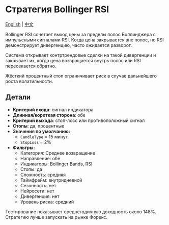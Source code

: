 # Стратегия Bollinger RSI
[English](README.md) | [中文](README_zh.md)

Bollinger RSI сочетает выход цены за пределы полос Боллинджера с импульсными сигналами RSI.
Когда цена закрывается вне полос, но RSI демонстрирует дивергенцию, часто ожидается разворот.

Система открывает контртрендовые сделки на такой дивергенции и закрывает их, когда цена возвращается внутрь полос или RSI пересекается обратно.

Жёсткий процентный стоп ограничивает риск в случае дальнейшего роста волатильности.

## Детали

- **Критерий входа**: сигнал индикатора
- **Длинная/короткая сторона**: обе
- **Критерий выхода**: стоп-лосс или противоположный сигнал
- **Стопы**: да, процентные
- **Значения по умолчанию:**
  - `CandleType` = 15 минут
  - `StopLoss` = 2%
- **Фильтры:**
  - Категория: Среднее возвращение
  - Направление: обе
  - Индикаторы: Bollinger Bands, RSI
  - Стопы: да
  - Сложность: средняя
  - Таймфрейм: внутридневной
  - Сезонность: нет
  - Нейросети: нет
  - Дивергенция: нет
  - Уровень риска: средний

Тестирование показывает среднегодичную доходность около 148%. Стратегию лучше запускать на рынке Форекс.
